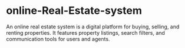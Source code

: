 # online-Real-Estate-system
An online real estate system is a digital platform for buying, selling, and renting properties. It features property listings, search filters, and communication tools for users and agents.
